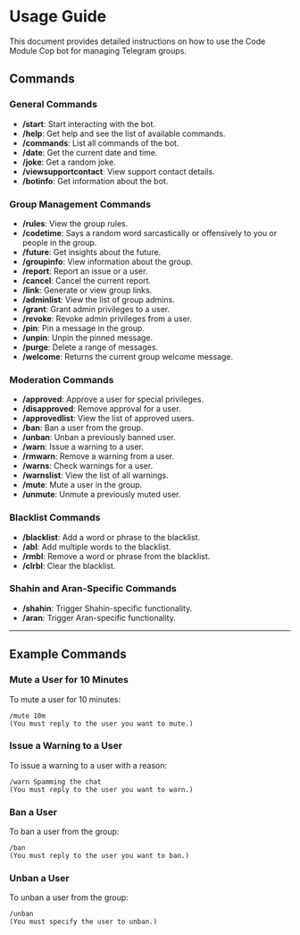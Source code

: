 # Usage Guide

This document provides detailed instructions on how to use the Code Module Cop bot for managing Telegram groups.

## Commands

### General Commands
- **/start**: Start interacting with the bot.
- **/help**: Get help and see the list of available commands.
- **/commands**: List all commands of the bot.
- **/date**: Get the current date and time.
- **/joke**: Get a random joke.
- **/viewsupportcontact**: View support contact details.
- **/botinfo**: Get information about the bot.

### Group Management Commands
- **/rules**: View the group rules.
- **/codetime**: Says a random word sarcastically or offensively to you or people in the group.
- **/future**: Get insights about the future.
- **/groupinfo**: View information about the group.
- **/report**: Report an issue or a user.
- **/cancel**: Cancel the current report.
- **/link**: Generate or view group links.
- **/adminlist**: View the list of group admins.
- **/grant**: Grant admin privileges to a user.
- **/revoke**: Revoke admin privileges from a user.
- **/pin**: Pin a message in the group.
- **/unpin**: Unpin the pinned message.
- **/purge**: Delete a range of messages.
- **/welcome**: Returns the current group welcome message.

### Moderation Commands
- **/approved**: Approve a user for special privileges.
- **/disapproved**: Remove approval for a user.
- **/approvedlist**: View the list of approved users.
- **/ban**: Ban a user from the group.
- **/unban**: Unban a previously banned user.
- **/warn**: Issue a warning to a user.
- **/rmwarn**: Remove a warning from a user.
- **/warns**: Check warnings for a user.
- **/warnslist**: View the list of all warnings.
- **/mute**: Mute a user in the group.
- **/unmute**: Unmute a previously muted user.

### Blacklist Commands
- **/blacklist**: Add a word or phrase to the blacklist.
- **/abl**: Add multiple words to the blacklist.
- **/rmbl**: Remove a word or phrase from the blacklist.
- **/clrbl**: Clear the blacklist.

### Shahin and Aran-Specific Commands
- **/shahin**: Trigger Shahin-specific functionality.
- **/aran**: Trigger Aran-specific functionality.

---

## Example Commands

### Mute a User for 10 Minutes
To mute a user for 10 minutes:

```plaintext
/mute 10m
(You must reply to the user you want to mute.)
```

### Issue a Warning to a User
To issue a warning to a user with a reason:

```plaintext
/warn Spamming the chat
(You must reply to the user you want to warn.)
```

### Ban a User
To ban a user from the group:

```plaintext
/ban
(You must reply to the user you want to ban.)
```

### Unban a User
To unban a user from the group:

```plaintext
/unban
(You must specify the user to unban.)
```
